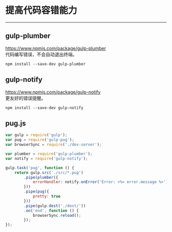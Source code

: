 # 提高代码容错能力
---

## gulp-plumber

https://www.npmjs.com/package/gulp-plumber  
代码编写错误，不会自动退出终端。

```
npm install --save-dev gulp-plumber
```

## gulp-notify

https://www.npmjs.com/package/gulp-notify  
更友好的错误提醒。

```
npm install --save-dev gulp-notify
```

## pug.js

```js
var gulp = require('gulp');
var pug = require('gulp-pug');
var browserSync = require('./dev-server');

var plumber = require('gulp-plumber');
var notify = require('gulp-notify');

gulp.task('pug', function () {
    return gulp.src('./src/*.pug')
        .pipe(plumber({
            errorHandler: notify.onError('Error: <%= error.message %>')
        }))
        .pipe(pug({
            pretty: true
        }))
        .pipe(gulp.dest('./dest/'))
        .on('end', function () {
            browserSync.reload();
        });
});
```


